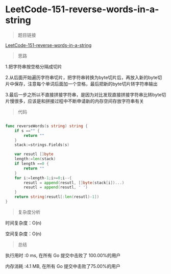 # LeetCode-151-reverse-words-in-a-string

>题目链接

[LeetCode-151-reverse-words-in-a-string](https://leetcode-cn.com/problems/reverse-words-in-a-string/)

>思路

1.把字符串按空格分隔成切片

2.从后面开始遍历字符串切片，把字符串转换为byte切片后，再放入新的byte切片中保存，注意每个单词后面加一个空格，最后把新的byte切片转字符串输出

3.最后一步之所以不直接拼接字符串，是因为对比发现直接拼接字符串比转byte切片慢很多，应该是和拼接过程中不断申请新的内存空间存放字符串有关

>代码

```go

func reverseWords(s string) string {
    if s =="" {
        return ""
    }
    stack:=strings.Fields(s)

    var resutl []byte
    length:=len(stack)
    if length ==0 {
        return ""
    }
    for i:=length-1;i>=0;i--{
        resutl = append(resutl, []byte(stack[i])...)
        resutl = append(resutl, ' ')
    }
    return string(resutl[:len(resutl)-1])
}


```

>复杂度分析

时间复杂度：O(n)

空间复杂度：O(n)

>总结

执行用时 :0 ms, 在所有 Go 提交中击败了 100.00%的用户

内存消耗 :4.1 MB, 在所有 Go 提交中击败了75.00%的用户
